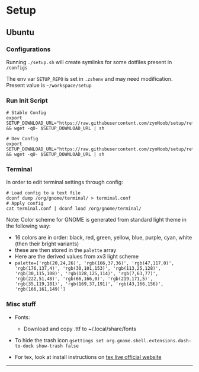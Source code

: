 # Setup

## Ubuntu

### Configurations

Running `./setup.sh` will create symlinks for some dotfiles present in `/configs`

The env var `SETUP_REPO` is set in `.zshenv` and may need modification.
Present value is `~/workspace/setup`

### Run Init Script 

```
# Stable Config
export SETUP_DOWNLOAD_URL="https://raw.githubusercontent.com/zyoNoob/setup/refs/heads/main/setup.sh" && wget -qO- $SETUP_DOWNLOAD_URL | sh

# Dev Config
export SETUP_DOWNLOAD_URL="https://raw.githubusercontent.com/zyoNoob/setup/refs/heads/dev/setup.sh" && wget -qO- $SETUP_DOWNLOAD_URL | sh
```

### Terminal

In order to edit terminal settings through config:
```
# Load config to a text file
dconf dump /org/gnome/terminal/ > terminal.conf
# Apply config
cat terminal.conf | dconf load /org/gnome/terminal/
```

Note: Color scheme for GNOME is generated from standard light theme in the following way:
  - 16 colors are in order: black, red, green, yellow, blue, purple, cyan, white (then their bright variants)
  - these are then stored in the `palette` array
  - Here are the derived values from xv3 light scheme
  - `palette=['rgb(20,24,26)', 'rgb(166,37,36)', 'rgb(47,117,0)', 'rgb(176,137,4)', 'rgb(30,101,153)', 'rgb(113,25,128)', 'rgb(30,115,108)', 'rgb(128,125,114)', 'rgb(7,63,77)', 'rgb(222,51,48)', 'rgb(66,166,0)', 'rgb(219,171,5)', 'rgb(35,119,181)', 'rgb(169,37,191)', 'rgb(43,166,156)', 'rgb(166,161,149)']`


### Misc stuff

- Fonts:
    - Download and copy .ttf to ~/.local/share/fonts

- To hide the trash icon
  `gsettings set org.gnome.shell.extensions.dash-to-dock show-trash false`

- For tex, look at install instructions on [tex live official website](https://tug.org/texlive/quickinstall.html#running)

***
